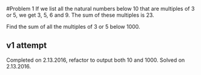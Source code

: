 #Problem 1
If we list all the natural numbers below 10 that are multiples of 3 or 5, we get 3, 5, 6 and 9. The sum of these multiples is 23.

Find the sum of all the multiples of 3 or 5 below 1000.


## v1 attempt
Completed on 2.13.2016, refactor to output both 10 and 1000. 
Solved on 2.13.2016.